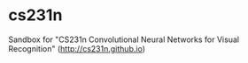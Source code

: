 # cs231n
Sandbox for "CS231n Convolutional Neural Networks for Visual Recognition" (http://cs231n.github.io)
